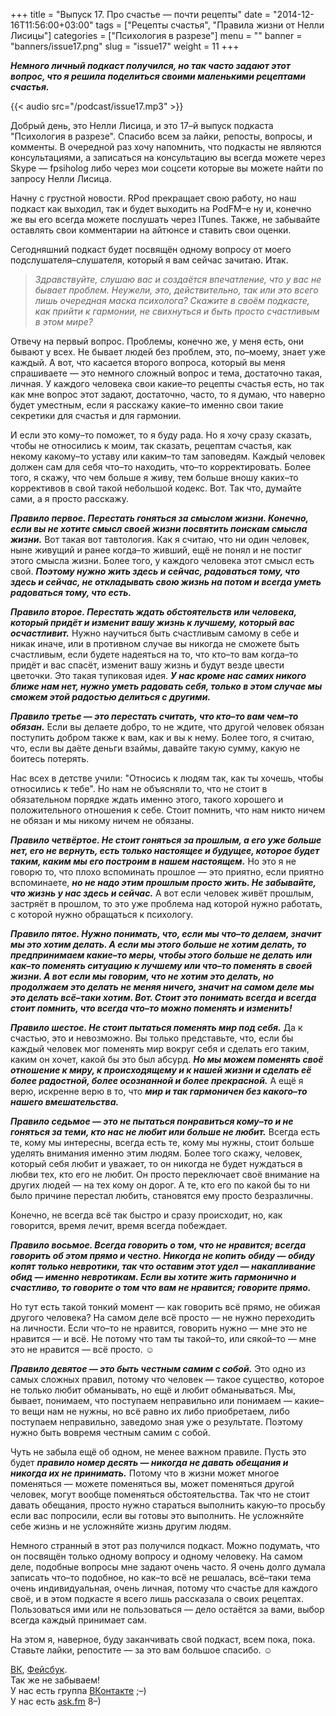 +++
title = "Выпуск 17. Про счастье — почти рецепты"
date = "2014-12-16T11:56:00+03:00"
tags = ["Рецепты счастья", "Правила жизни от Нелли Лисицы"]
categories = ["Психология в разрезе"]
menu = ""
banner = "banners/issue17.png"
slug = "issue17"
weight = 11
+++

***Немного личный подкаст получился, но так часто задают этот вопрос, что я решила поделиться своими маленькими рецептами счастья.***<br>

{{< audio src="/podcast/issue17.mp3" >}}

Добрый день, это Нелли Лисица, и это 17–й выпуск подкаста "Психология в разрезе". Спасибо всем за лайки, репосты, вопросы, и комменты. В очередной раз хочу напомнить, что подкасты не являются консультациями, а записаться на консультацию вы всегда можете через Skype — fpsiholog либо через мои соцсети которые вы можете найти по запросу Нелли Лисица. 

Начну с грустной новости. RPod прекращает свою работу, но наш подкаст как выходил, так и будет выходить на PodFM–е ну и, конечно же вы его всегда можете послушать через ITunes. Также, не забывайте оставлять свои комментарии на айтюнсе и ставить свои оценки. 

Сегодняшний подкаст будет посвящён одному вопросу от моего подслушателя–слушателя, который я вам сейчас зачитаю. Итак. 
<!--more-->

>*Здравствуйте, слушаю вас и создаётся впечатление, что у вас не бывает проблем. Неужели, это, действительно, так или это всего лишь очередная маска психолога? Скажите в своём подкасте, как прийти к гармонии, не свихнуться и быть просто счастливым в этом мире?*

Отвечу на первый вопрос. Проблемы, конечно же, у меня есть, они бывают у всех. Не бывает людей без проблем, это, по–моему, знает уже каждый. А вот, что касается второго вопроса, который вы меня спрашиваете — это немного сложный вопрос и тема, достаточно такая, личная. У каждого человека свои какие–то рецепты счастья есть, но так как мне вопрос этот задают, достаточно, часто, то я думаю, что наверно будет уместным, если я расскажу какие–то именно свои такие секретики для счастья и для гармонии. 

И если это кому–то поможет, то я буду рада. Но я хочу сразу сказать, чтобы не относились к моим, так сказать, рецептам счастья, как некому какому–то уставу или каким–то там заповедям. Каждый человек должен сам для себя что–то находить, что–то корректировать. Более того, я скажу, что чем больше я живу, тем больше вношу каких–то коррективов в свой такой небольшой кодекс. Вот. Так что, думайте сами, а я просто расскажу. 

***Правило первое. Перестать гоняться за смыслом жизни. Конечно, если вы не хотите смысл своей жизни посвятить поискам смысла жизни.*** Вот такая вот тавтология. Как я считаю, что ни один человек, ныне живущий и ранее когда–то живший, ещё не понял и не постиг этого смысла жизни. Более того, у каждого человека этот смысл есть свой. ***Поэтому нужно жить здесь и сейчас, радоваться тому, что здесь и сейчас, не откладывать свою жизнь на потом и всегда уметь радоваться тому, что есть.***

***Правило второе. Перестать ждать обстоятельств или человека, который придёт и изменит вашу жизнь к лучшему, который вас осчастливит.*** Нужно научиться быть счастливым самому в себе и никак иначе, или в противном случае вы никогда не сможете быть счастливым, если будете надеяться на то, что кто–то вам когда–то придёт и вас спасёт, изменит вашу жизнь и будут везде цвести цветочки. Это такая тупиковая идея. ***У нас кроме нас самих никого ближе нам нет, нужно уметь радовать себя, только в этом случае мы сможем этой радостью делиться с другими.***

***Правило третье — это перестать считать, что кто–то вам чем–то обязан.*** Если вы делаете добро, то не ждите, что другой человек обязан поступить добром также к вам, как и вы к нему. Более того, я считаю, что, если вы даёте деньги взаймы, давайте такую сумму, какую не боитесь потерять. 

Нас всех в детстве учили: "Относись к людям так, как ты хочешь, чтобы относились к тебе". Но нам не объясняли то, что не стоит в обязательном порядке ждать именно этого, такого хорошего и положительного отношения к себе. Стоит помнить, что нам никто ничем не обязан и мы никому ничем не обязаны.

***Правило четвёртое. Не стоит гоняться за прошлым, а его уже больше нет, его не вернуть, есть только настоящее и будущее, которое будет таким, каким мы его построим в нашем настоящем.*** Но это я не говорю то, что плохо вспоминать прошлое — это приятно, если приятно вспоминаете, ***но не надо этим прошлым просто жить. Не забывайте, что жизнь у нас здесь и сейчас.*** А вот если человек живёт прошлым, застряёт в прошлом, то это уже проблема над которой нужно работать, с которой нужно обращаться к психологу.

***Правило пятое. Нужно понимать, что, если мы что–то делаем, значит мы это хотим делать. А если мы этого больше не хотим делать, то предпринимаем какие–то меры, чтобы этого больше не делать или как–то поменять ситуацию к лучшему или что–то поменять в своей жизни. А вот если мы говорим, что не хотим это делать, но продолжаем это делать не меняя ничего, значит на самом деле мы это делать всё–таки хотим. Вот. Стоит это понимать всегда и всегда стоит помнить, что всегда что–то можно поменять и изменить!***

***Правило шестое. Не стоит пытаться поменять мир под себя.*** Да к счастью, это и невозможно. Вы только представьте, что, если бы каждый человек мог поменять мир вокруг себя и сделать его таким, каким он хочет, какой бы это был абсурд. ***Но мы можем поменять своё отношение к миру, к происходящему и к нашей жизни и сделать её более радостной, более осознанной и более прекрасной.*** А ещё я верю, искренне верю в то, что ***мир и так гармоничен без какого–то нашего вмешательства.***

***Правило седьмое — это не пытаться понравиться кому–то и не гоняться за теми, кто нас не любит или больше не любит.*** Всегда есть те, кому мы интересны, всегда есть те, кому мы нужны, стоит больше уделять внимания именно этим людям. Более того скажу, человек, который себя любит и уважает, то он никогда не будет нуждаться в любви тех, кто его не любит. Он просто переключает своё внимание на других людей — на тех кому он дорог. А те, кто его по какой бы то ни было причине перестал любить, становятся ему просто безразличны. 

Конечно, не всегда всё так быстро и сразу происходит, но, как говорится, время лечит, время всегда побеждает.

***Правило восьмое. Всегда говорить о том, что не нравится; всегда говорить об этом прямо и честно. Никогда не копить обиду — обиду копят только невротики, так что оставим этот удел — накапливание обид — именно невротикам. Если вы хотите жить гармонично и счастливо, то говорите о том что вам не нравится; говорите прямо.*** 

Но тут есть такой тонкий момент — как говорить всё прямо, не обижая другого человека? На самом деле всё просто — не нужно переходить на личности. Если что–то не нравится, говорить нужно — мне это не нравится — и всё. Не потому что там ты такой–то, или сякой–то — мне это не нравится — всё просто. ☺

***Правило девятое — это быть честным самим с собой.*** Это одно из самых сложных правил, потому что человек — такое существо, которое не только любит обманывать, но ещё и любит обманываться. Мы, бывает, понимаем, что поступаем неправильно или понимаем — какие–то вещи нам не нужны, но всё равно их либо приобретаем, либо поступаем неправильно, заведомо зная уже о результате. Поэтому нужно быть вовремя честным самим с собой. 

Чуть не забыла ещё об одном, не менее важном правиле. Пусть это будет ***правило номер десять — никогда не давать обещания и никогда их не принимать.*** Потому что в жизни может многое поменяться — можете поменяться вы, может поменяться другой человек, могут вообще поменяться обстоятельства. Так что не стоит давать обещания, просто нужно стараться выполнить какую–то просьбу если вас попросили, если вы готовы это выполнить. Не усложняйте себе жизнь и не усложняйте жизнь другим людям. 

Немного странный в этот раз получился подкаст. Можно подумать, что он посвящён только одному вопросу и одному человеку. На самом деле, подобные вопросы мне задают очень часто. Я очень долго думала записать что–то подобное, но как–то всё не решалась, всё–таки тема очень индивидуальная, очень личная, потому что счастье для каждого своё, и в этом подкасте я всего лишь рассказала о своих рецептах. Пользоваться ими или не пользоваться — дело остаётся за вами, выбор всегда каждый принимает сам. 

На этом я, наверное, буду заканчивать свой подкаст, всем пока, пока. Ставьте лайки, репостите — за это вам большое спасибо. ☺


<a href="https://vk.com/sunnybunnyf">ВК</a>, <a href="https://www.facebook.com/SunnyBunnyF">Фейсбук</a>.<br>
Так же не забываем!<br>
У нас есть группа <a href="https://vk.com/fpsiholog">ВКонтакте</a> ;–)<br>
У нас есть <a href="http://ask.fm/fpsiholog">ask.fm</a> 8–)